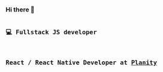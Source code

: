 ### Hi there 👋

<pre><h3>💻 Fullstack JS developer</h3>
<h3>React / React Native Developer at <a href="https://www.planity.com/">Planity</a></h3>
</pre>
 

